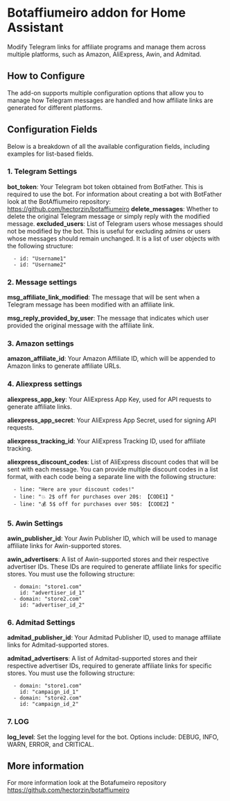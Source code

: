 # Botaffiumeiro addon for Home Assistant
Modify Telegram links for affiliate programs and manage them across multiple platforms, such as Amazon, AliExpress, Awin, and Admitad.

## How to Configure
The add-on supports multiple configuration options that allow you to manage how Telegram messages are handled and how affiliate links are generated for different platforms.

## Configuration Fields
Below is a breakdown of all the available configuration fields, including examples for list-based fields.

### 1. Telegram Settings
**bot_token**: Your Telegram bot token obtained from BotFather. This is required to use the bot. For information about creating a bot with BotFather look at the BotAffiumeiro repository:  https://github.com/hectorzin/botaffiumeiro
**delete_messages**: Whether to delete the original Telegram message or simply reply with the modified message.
**excluded_users**: List of Telegram users whose messages should not be modified by the bot. This is useful for excluding admins or users whose messages should remain unchanged. It is a list of user objects with the following structure:

```
  - id: "Username1"
  - id: "Username2"
```

### 2. Message settings
**msg_affiliate_link_modified**: The message that will be sent when a Telegram message has been modified with an affiliate link.

**msg_reply_provided_by_user**: The message that indicates which user provided the original message with the affiliate link.


### 3. Amazon settings
**amazon_affiliate_id**: Your Amazon Affiliate ID, which will be appended to Amazon links to generate affiliate URLs.

### 4. Aliexpress settings
**aliexpress_app_key**: Your AliExpress App Key, used for API requests to generate affiliate links.

**aliexpress_app_secret**: Your AliExpress App Secret, used for signing API requests.

**aliexpress_tracking_id**: Your AliExpress Tracking ID, used for affiliate tracking.

**aliexpress_discount_codes**: List of AliExpress discount codes that will be sent with each message. You can provide multiple discount codes in a list format, with each code being a separate line with the following structure:

```
  - line: "Here are your discount codes!"
  - line: "💥 2$ off for purchases over 20$: 【CODE1】"
  - line: "💰 5$ off for purchases over 50$: 【CODE2】"
```


### 5. Awin Settings
**awin_publisher_id**: Your Awin Publisher ID, which will be used to manage affiliate links for Awin-supported stores.

**awin_advertisers**: A list of Awin-supported stores and their respective advertiser IDs. These IDs are required to generate affiliate links for specific stores. You must use the following structure:

```
  - domain: "store1.com"
    id: "advertiser_id_1"
  - domain: "store2.com"
    id: "advertiser_id_2"
```

### 6. Admitad Settings
**admitad_publisher_id**: Your Admitad Publisher ID, used to manage affiliate links for Admitad-supported stores.

**admitad_advertisers**: A list of Admitad-supported stores and their respective advertiser IDs, required to generate affiliate links for specific stores. You must use the following structure:

```
  - domain: "store1.com"
    id: "campaign_id_1"
  - domain: "store2.com"
    id: "campaign_id_2"
```

### 7. LOG
**log_level**: Set the logging level for the bot. Options include: DEBUG, INFO, WARN, ERROR, and CRITICAL.

## More information
For more information look at the Botafumeiro repository https://github.com/hectorzin/botaffiumeiro